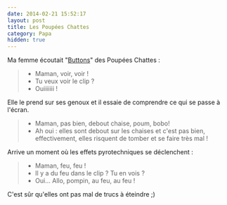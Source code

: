 ```yaml
---
date: 2014-02-21 15:52:17
layout: post
title: Les Poupées Chattes
category: Papa
hidden: true
---
```


Ma femme écoutait "[Buttons](https://www.youtube.com/watch?v=VCLxJd1d84s)" des Poupées Chattes :

> - Maman, voir, voir !
> - Tu veux voir le clip ?
> - Ouiiiiiii !

Elle le prend sur ses genoux et il essaie de comprendre ce qui se passe à l'écran.

> - Maman, pas bien, debout chaise, poum, bobo!
> - Ah oui : elles sont debout sur les chaises et c'est pas bien, effectivement, elles risquent de tomber et se faire très mal !

Arrive un moment où les effets pyrotechniques se déclenchent :

> - Maman, feu, feu !
> - Il y a du feu dans le clip ? Tu en vois ?
> - Oui... Allo, pompin, au feu, au feu !

C'est sûr qu'elles ont pas mal de trucs à éteindre ;)

